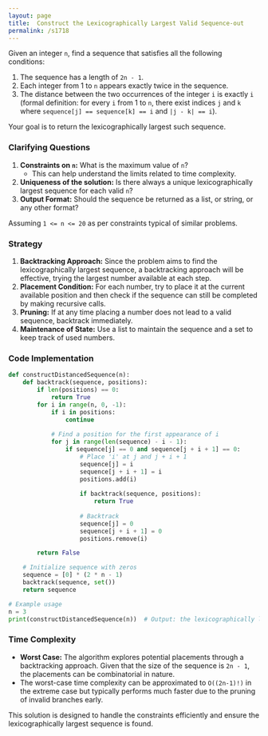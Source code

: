 ```yaml
---
layout: page
title:  Construct the Lexicographically Largest Valid Sequence-out
permalink: /s1718
---
```

Given an integer `n`, find a sequence that satisfies all the following conditions:
1. The sequence has a length of `2n - 1`.
2. Each integer from 1 to `n` appears exactly twice in the sequence.
3. The distance between the two occurrences of the integer `i` is exactly `i` (formal definition: for every `i` from 1 to `n`, there exist indices `j` and `k` where `sequence[j] == sequence[k] == i` and `|j - k| == i`).

Your goal is to return the lexicographically largest such sequence.

### Clarifying Questions
1. **Constraints on `n`:** What is the maximum value of `n`?
   - This can help understand the limits related to time complexity.
2. **Uniqueness of the solution:** Is there always a unique lexicographically largest sequence for each valid `n`?
3. **Output Format:** Should the sequence be returned as a list, or string, or any other format?

Assuming `1 <= n <= 20` as per constraints typical of similar problems.

### Strategy
1. **Backtracking Approach:** Since the problem aims to find the lexicographically largest sequence, a backtracking approach will be effective, trying the largest number available at each step.
2. **Placement Condition:** For each number, try to place it at the current available position and then check if the sequence can still be completed by making recursive calls.
3. **Pruning:** If at any time placing a number does not lead to a valid sequence, backtrack immediately.
4. **Maintenance of State:** Use a list to maintain the sequence and a set to keep track of used numbers.

### Code Implementation

```python
def constructDistancedSequence(n):
    def backtrack(sequence, positions):
        if len(positions) == 0:
            return True
        for i in range(n, 0, -1):
            if i in positions:
                continue
            
            # Find a position for the first appearance of i
            for j in range(len(sequence) - i - 1):
                if sequence[j] == 0 and sequence[j + i + 1] == 0:
                    # Place 'i' at j and j + i + 1
                    sequence[j] = i
                    sequence[j + i + 1] = i
                    positions.add(i)
                    
                    if backtrack(sequence, positions):
                        return True
                    
                    # Backtrack
                    sequence[j] = 0
                    sequence[j + i + 1] = 0
                    positions.remove(i)

        return False

    # Initialize sequence with zeros
    sequence = [0] * (2 * n - 1)
    backtrack(sequence, set())
    return sequence

# Example usage
n = 3
print(constructDistancedSequence(n))  # Output: the lexicographically largest valid sequence for given n
```

### Time Complexity
- **Worst Case:** The algorithm explores potential placements through a backtracking approach. Given that the size of the sequence is `2n - 1`, the placements can be combinatorial in nature.
- The worst-case time complexity can be approximated to `O((2n-1)!)` in the extreme case but typically performs much faster due to the pruning of invalid branches early.

This solution is designed to handle the constraints efficiently and ensure the lexicographically largest sequence is found.